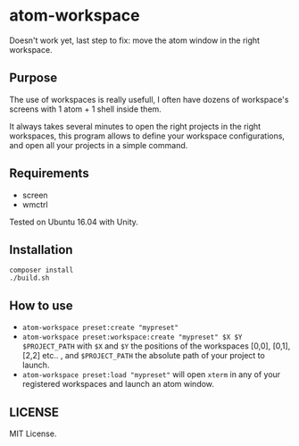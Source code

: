 # atom-workspace

Doesn't work yet, last step to fix: move the atom window in the right workspace.

## Purpose

The use of workspaces is really usefull, I often have dozens of workspace's screens with 1 atom + 1 shell inside them.

It always takes several minutes to open the right projects in the right workspaces, this program allows to define your workspace configurations, and open all your projects in 
a simple command.

## Requirements

- screen
- wmctrl

Tested on Ubuntu 16.04 with Unity.

## Installation

```
composer install
./build.sh
```

## How to use

- `atom-workspace preset:create "mypreset"`
- `atom-workspace preset:workspace:create "mypreset" $X $Y $PROJECT_PATH`  with `$X` and `$Y` the positions of the workspaces [0,0], [0,1], [2,2] etc.. , and `$PROJECT_PATH` the absolute path of your project to launch.
- `atom-workspace preset:load "mypreset"` will open `xterm` in any of your registered workspaces and launch an atom window. 


## LICENSE

MIT License.
